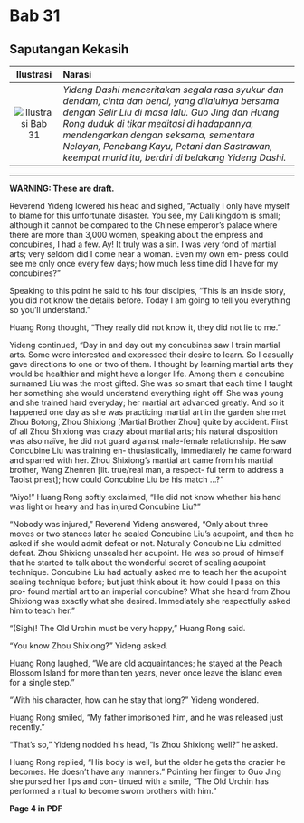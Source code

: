 # Bab 31
## Saputangan Kekasih

| Ilustrasi | Narasi |
|   :---:   | :---   |
| ![Ilustrasi Bab 31](https://res.cloudinary.com/drzjshskk/image/upload/v1676693551/sdyxz/originals/loch-31_cvfbzh.jpg)  | _Yideng Dashi menceritakan segala rasa syukur dan dendam, cinta dan benci, yang dilaluinya bersama dengan Selir Liu di masa lalu. Guo Jing dan Huang Rong duduk di tikar meditasi di hadapannya, mendengarkan dengan seksama, sementara Nelayan, Penebang Kayu, Petani dan Sastrawan, keempat murid itu, berdiri di belakang Yideng Dashi._ |

***

**WARNING: These are draft.**

Reverend Yideng lowered his head and sighed, “Actually I only have myself to blame
for this unfortunate disaster. You see, my Dali kingdom is small; although it cannot be
compared to the Chinese emperor’s palace where there are more than 3,000 women,
speaking about the empress and concubines, I had a few. Ay! It truly was a sin. I was
very fond of martial arts; very seldom did I come near a woman. Even my own em-
press could see me only once every few days; how much less time did I have for my
concubines?”

Speaking to this point he said to his four disciples, “This is an inside story, you did not
know the details before. Today I am going to tell you everything so you’ll understand.”

Huang Rong thought, “They really did not know it, they did not lie to me.”

Yideng continued, “Day in and day out my concubines saw I train martial arts. Some
were interested and expressed their desire to learn. So I casually gave directions to one
or two of them. I thought by learning martial arts they would be healthier and might
have a longer life. Among them a concubine surnamed Liu was the most gifted. She
was so smart that each time I taught her something she would understand everything
right off. She was young and she trained hard everyday; her martial art advanced
greatly. And so it happened one day as she was practicing martial art in the garden she
met Zhou Botong, Zhou Shixiong [Martial Brother Zhou] quite by accident. First of all
Zhou Shixiong was crazy about martial arts; his natural disposition was also naïve, he
did not guard against male-female relationship. He saw Concubine Liu was training en-
thusiastically, immediately he came forward and sparred with her. Zhou Shixiong’s
martial art came from his martial brother, Wang Zhenren [lit. true/real man, a respect-
ful term to address a Taoist priest]; how could Concubine Liu be his match ...?”

“Aiyo!” Huang Rong softly exclaimed, “He did not know whether his hand was light or
heavy and has injured Concubine Liu?”

“Nobody was injured,” Reverend Yideng answered, “Only about three moves or two
stances later he sealed Concubine Liu’s acupoint, and then he asked if she would admit
defeat or not. Naturally Concubine Liu admitted defeat. Zhou Shixiong unsealed her
acupoint. He was so proud of himself that he started to talk about the wonderful secret
of sealing acupoint technique. Concubine Liu had actually asked me to teach her the
acupoint sealing technique before; but just think about it: how could I pass on this pro-
found martial art to an imperial concubine? What she heard from Zhou Shixiong was
exactly what she desired. Immediately she respectfully asked him to teach her.”

“(Sigh)! The Old Urchin must be very happy,” Huang Rong said.

“You know Zhou Shixiong?” Yideng asked.

Huang Rong laughed, “We are old acquaintances; he stayed at the Peach Blossom Island
for more than ten years, never once leave the island even for a single step.”

“With his character, how can he stay that long?” Yideng wondered.

Huang Rong smiled, “My father imprisoned him, and he was released just recently.”

“That’s so,” Yideng nodded his head, “Is Zhou Shixiong well?” he asked.

Huang Rong replied, “His body is well, but the older he gets the crazier he becomes. He
doesn’t have any manners.” Pointing her finger to Guo Jing she pursed her lips and con-
tinued with a smile, “The Old Urchin has performed a ritual to become sworn brothers
with him.”

**Page 4 in PDF**

